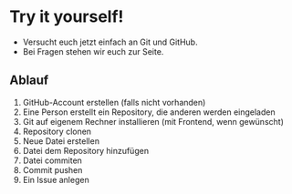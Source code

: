 # Try it yourself!

- Versucht euch jetzt einfach an Git und GitHub.
- Bei Fragen stehen wir euch zur Seite.

## Ablauf

1. GitHub-Account erstellen (falls nicht vorhanden)
2. Eine Person erstellt ein Repository, die anderen werden eingeladen
3. Git auf eigenem Rechner installieren (mit Frontend, wenn gewünscht)
4. Repository clonen
5. Neue Datei erstellen
6. Datei dem Repository hinzufügen
7. Datei commiten
8. Commit pushen
9. Ein Issue anlegen


